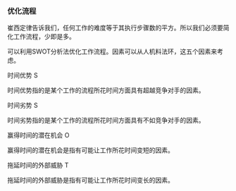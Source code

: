 ### 优化流程

崔西定律告诉我们，任何工作的难度等于其执行步骤数的平方。所以我们必须要简化工作流程，少即是多。

可以利用SWOT分析法优化工作流程。因素可以从人机料法环，这五个因素来考虑。

时间优势 S

时间优势指的是某个工作的流程所花时间方面具有超越竞争对手的因素。

时间劣势 S

时间劣势指的是某个工作的流程所花时间方面具有不如竞争对手的因素。

赢得时间的潜在机会 O

赢得时间的潜在机会是指有可能让工作所花时间变短的因素。

拖延时间的外部威胁 T

拖延时间的外部威胁是指有可能让工作所花时间变长的因素。